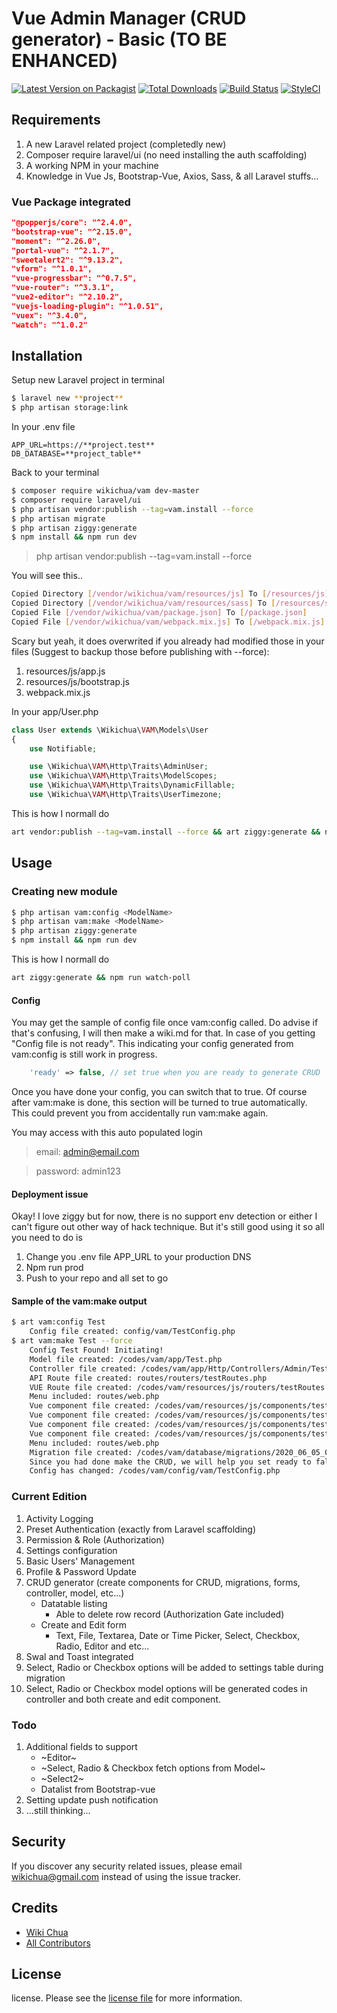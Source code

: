 # Vue Admin Manager (CRUD generator) - Basic (TO BE ENHANCED)

[![Latest Version on Packagist][ico-version]][link-packagist]
[![Total Downloads][ico-downloads]][link-downloads]
[![Build Status][ico-travis]][link-travis]
[![StyleCI][ico-styleci]][link-styleci]

## Requirements

1. A new Laravel related project (completedly new)
2. Composer require laravel/ui (no need installing the auth scaffolding)
3. A working NPM in your machine
4. Knowledge in Vue Js, Bootstrap-Vue, Axios, Sass, & all Laravel stuffs...

### Vue Package integrated
``` json
"@popperjs/core": "^2.4.0",
"bootstrap-vue": "^2.15.0",
"moment": "^2.26.0",
"portal-vue": "^2.1.7",
"sweetalert2": "^9.13.2",
"vform": "^1.0.1",
"vue-progressbar": "^0.7.5",
"vue-router": "^3.3.1",
"vue2-editor": "^2.10.2",
"vuejs-loading-plugin": "^1.0.51",
"vuex": "^3.4.0",
"watch": "^1.0.2"
```

## Installation

Setup new Laravel project in terminal

``` bash
$ laravel new **project**
$ php artisan storage:link
```

In your .env file

``` env
APP_URL=https://**project.test**
DB_DATABASE=**project_table**
```

Back to your terminal

``` bash
$ composer require wikichua/vam dev-master
$ composer require laravel/ui
$ php artisan vendor:publish --tag=vam.install --force
$ php artisan migrate
$ php artisan ziggy:generate
$ npm install && npm run dev
```

> php artisan vendor:publish --tag=vam.install --force

You will see this..

``` bash
Copied Directory [/vendor/wikichua/vam/resources/js] To [/resources/js]
Copied Directory [/vendor/wikichua/vam/resources/sass] To [/resources/sass]
Copied File [/vendor/wikichua/vam/package.json] To [/package.json]
Copied File [/vendor/wikichua/vam/webpack.mix.js] To [/webpack.mix.js]
```

Scary but yeah, it does overwrited if you already had modified those in your files (Suggest to backup those before publishing with --force):

1. resources/js/app.js
1. resources/js/bootstrap.js
1. webpack.mix.js

In your app/User.php

``` php
class User extends \Wikichua\VAM\Models\User
{
    use Notifiable;

    use \Wikichua\VAM\Http\Traits\AdminUser;
    use \Wikichua\VAM\Http\Traits\ModelScopes;
    use \Wikichua\VAM\Http\Traits\DynamicFillable;
    use \Wikichua\VAM\Http\Traits\UserTimezone;
```

This is how I normall do

``` bash
art vendor:publish --tag=vam.install --force && art ziggy:generate && npm run watch-poll
```

## Usage

### Creating new module

``` bash
$ php artisan vam:config <ModelName>
$ php artisan vam:make <ModelName>
$ php artisan ziggy:generate
$ npm install && npm run dev
```

This is how I normall do

``` bash
art ziggy:generate && npm run watch-poll
```

#### Config

You may get the sample of config file once vam:config called. 
Do advise if that's confusing, I will then make a wiki.md for that.
In case of you getting "Config file is not ready". 
This indicating your config generated from vam:config is still work in progress.

``` php
    'ready' => false, // set true when you are ready to generate CRUD
```

Once you have done your config, you can switch that to true. Of course after vam:make is done, this section will be turned to true automatically.
This could prevent you from accidentally run vam:make again.

You may access with this auto populated login

> email: admin@email.com

> password: admin123

#### Deployment issue

Okay! I love ziggy but for now, there is no support env detection or either I can't figure out other way of hack technique.
But it's still good using it so all you need to do is 
1. Change you .env file APP_URL to your production DNS
1. Npm run prod
1. Push to your repo and all set to go

#### Sample of the vam:make output

``` bash
$ art vam:config Test
    Config file created: config/vam/TestConfig.php
$ art vam:make Test --force
    Config Test Found! Initiating!
    Model file created: /codes/vam/app/Test.php
    Controller file created: /codes/vam/app/Http/Controllers/Admin/TestController.php
    API Route file created: routes/routers/testRoutes.php
    VUE Route file created: /codes/vam/resources/js/routers/testRoutes.js
    Menu included: routes/web.php
    Vue component file created: /codes/vam/resources/js/components/test/ListComponent.vue
    Vue component file created: /codes/vam/resources/js/components/test/CreateComponent.vue
    Vue component file created: /codes/vam/resources/js/components/test/EditComponent.vue
    Vue component file created: /codes/vam/resources/js/components/test/ShowComponent.vue
    Menu included: routes/web.php
    Migration file created: /codes/vam/database/migrations/2020_06_05_000000_VamTestTable.php
    Since you had done make the CRUD, we will help you set ready to false to prevent accidentally make after you have done all your changes in your flow!
    Config has changed: /codes/vam/config/vam/TestConfig.php
```

### Current Edition

1. Activity Logging
1. Preset Authentication (exactly from Laravel scaffolding)
1. Permission & Role (Authorization)
1. Settings configuration
1. Basic Users' Management
1. Profile & Password Update
1. CRUD generator (create components for CRUD, migrations, forms, controller, model, etc...)
    - Datatable listing
        - Able to delete row record (Authorization Gate included)
    - Create and Edit form
        - Text, File, Textarea, Date or Time Picker, Select, Checkbox, Radio, Editor and etc...
1. Swal and Toast integrated
1. Select, Radio or Checkbox options will be added to settings table during migration
1. Select, Radio or Checkbox model options will be generated codes in controller and both create and edit component. 

### Todo

1. Additional fields to support
	- ~Editor~
	- ~Select, Radio & Checkbox fetch options from Model~
    - ~Select2~
    - Datalist from Bootstrap-vue
1. Setting update push notification
1. ...still thinking...

## Security

If you discover any security related issues, please email wikichua@gmail.com instead of using the issue tracker.

## Credits

- [Wiki Chua][link-author]
- [All Contributors][link-contributors]

## License

license. Please see the [license file](license.md) for more information.

[ico-version]: https://img.shields.io/packagist/v/wikichua/vam.svg?style=flat-square
[ico-downloads]: https://img.shields.io/packagist/dt/wikichua/vam.svg?style=flat-square
[ico-travis]: https://img.shields.io/travis/wikichua/vam/master.svg?style=flat-square
[ico-styleci]: https://styleci.io/repos/12345678/shield

[link-packagist]: https://packagist.org/packages/wikichua/vam
[link-downloads]: https://packagist.org/packages/wikichua/vam
[link-travis]: https://travis-ci.org/wikichua/vam
[link-styleci]: https://styleci.io/repos/12345678
[link-author]: https://github.com/wikichua
[link-contributors]: ../../contributors
